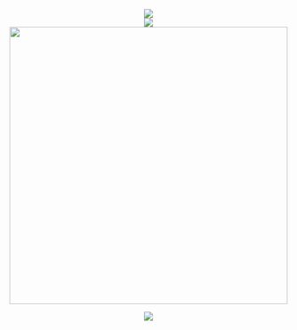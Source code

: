 <div align=center>
  <img src="https://count.getloli.com/get/@:misapostle"/>
  <br>
  
  <img src="https://skillicons.dev/icons?i=cs,py,js,go">
  <br>

  <img src="https://github-widgetbox.vercel.app/api/profile?username=misapostle&data=followers,repositories,stars,commits&theme=darkmode" width=500>
  <br>
  
  <a href="xmpp:sw@anoxinon.me?message"><img src="https://img.shields.io/badge/XMPP-Message%20me-5e2775?style=for-the-badge&logo=proxmox&labelColor=db44ad&color=5e2775"></a>
</p>
